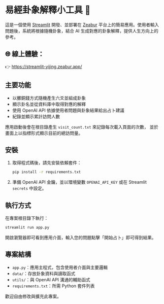 # 易經卦象解釋小工具 🧧

這是一個使用 [Streamlit](https://streamlit.io/) 開發、並部署在 [Zeabur](https://zeabur.com/) 平台上的簡易應用。使用者輸入問題後，系統將根據隨機卦象，結合 AI 生成對應的卦象解釋，提供人生方向上的參考。

## 🌐 線上體驗：
👉 https://streamlit-yijing.zeabur.app/

## 主要功能

- 以擲銅錢方式隨機產生六爻並組成卦象
- 顯示卦名並從資料庫中取得對應的解釋
- 使用 OpenAI API 依據使用者問題與卦象結果給出占卜建議
- 紀錄並顯示累計訪問人數

應用啟動後會在根目錄產生 `visit_count.txt` 來記錄每次載入頁面的次數，
並於畫面上以指標形式顯示目前的總訪問量。

## 安裝

1. 取得程式碼後，請先安裝依賴套件：

   ```bash
   pip install -r requirements.txt
   ```

2. 準備 OpenAI API 金鑰，並以環境變數 `OPENAI_API_KEY` 或在 Streamlit `secrets` 中設定。

## 執行方式

在專案根目錄下執行：

```bash
streamlit run app.py
```

開啟瀏覽器即可看到應用介面，輸入您的問題點擊「開始占卜」即可得到結果。

## 專案結構

- `app.py`：應用主程式，包含使用者介面與主要邏輯
- `data/`：存放卦象資料與讀取函式
- `utils/`：與 OpenAI API 溝通的輔助函式
- `requirements.txt`：所需 Python 套件列表

歡迎自由修改與擴充此專案。

